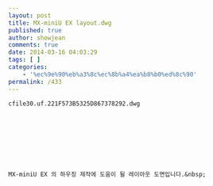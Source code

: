 ```yaml
---
layout: post
title: MX-miniU EX layout.dwg
published: true
author: showjean
comments: true
date: 2014-03-16 04:03:29
tags: [ ]
categories:
    - '%ec%9e%90%eb%a3%8c%ec%8b%a4%ea%b8%b0%ed%8c%90'
permalink: /433
---
```


  
  
  
  
    cfile30.uf.221F573B5325D867378292.dwg
  
  
  
  
  
  
  
  
  
    MX-miniU EX 의 하우징 제작에 도움이 될 레이아웃 도면입니다.&nbsp;
  
  
  
  